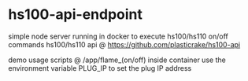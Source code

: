 # hs100-api-endpoint
simple node server running in docker to execute hs100/hs110 on/off commands
hs100/hs110 api @ https://github.com/plasticrake/hs100-api

demo usage scripts @ /app/flame_(on/off) inside container
use the environment variable PLUG_IP to set the plug IP address
